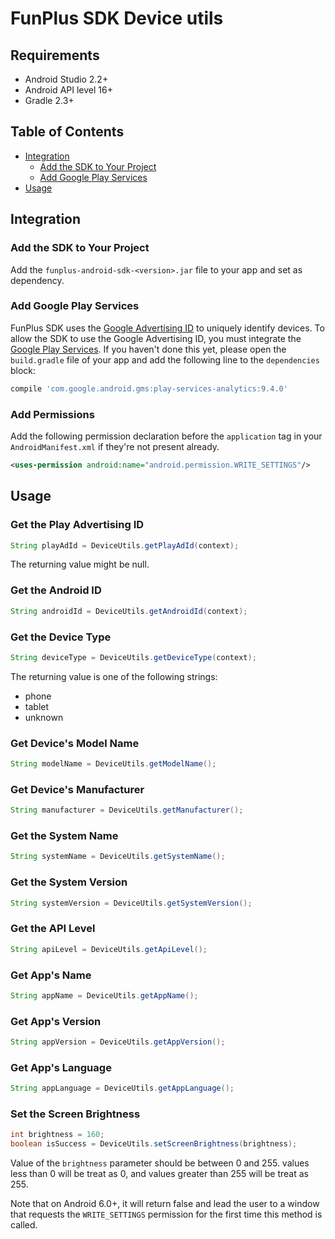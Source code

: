 # FunPlus SDK Device utils

## Requirements

- Android Studio 2.2+
- Android API level 16+
- Gradle 2.3+

## Table of Contents

- [Integration](#integration)
  - [Add the SDK to Your Project](#add-the-sdk-to-your-project)
  - [Add Google Play Services](#add-google-play-services)
- [Usage](#usage)

## Integration

### Add the SDK to Your Project

Add the `funplus-android-sdk-<version>.jar` file to your app and set as dependency.

### Add Google Play Services

FunPlus SDK uses the [Google Advertising ID](https://support.google.com/googleplay/android-developer/answer/6048248?hl=en) to uniquely identify devices. To allow the SDK to use the Google Advertising ID, you must integrate the [Google Play Services](http://developer.android.com/google/play-services/setup.html). If you haven't done this yet, please open the `build.gradle` file of your app and add the following line to the `dependencies` block:

```groovy
compile 'com.google.android.gms:play-services-analytics:9.4.0'
```

### Add Permissions

Add the following permission declaration before the `application` tag in your `AndroidManifest.xml` if they're not present already.

```xml
<uses-permission android:name="android.permission.WRITE_SETTINGS"/>
```

## Usage

### Get the Play Advertising ID

```java
String playAdId = DeviceUtils.getPlayAdId(context);
```

The returning value might be null.

### Get the Android ID

```java
String androidId = DeviceUtils.getAndroidId(context);
```

### Get the Device Type

```java
String deviceType = DeviceUtils.getDeviceType(context);
```

The returning value is one of the following strings:

* phone
* tablet
* unknown

### Get Device's Model Name

```java
String modelName = DeviceUtils.getModelName();
```

### Get Device's Manufacturer

```java
String manufacturer = DeviceUtils.getManufacturer();
```

### Get the System Name

```java
String systemName = DeviceUtils.getSystemName();
```

### Get the System Version

```java
String systemVersion = DeviceUtils.getSystemVersion();
```

### Get the API Level

```java
String apiLevel = DeviceUtils.getApiLevel();
```

### Get App's Name

```java
String appName = DeviceUtils.getAppName();
```

### Get App's Version

```java
String appVersion = DeviceUtils.getAppVersion();
```

### Get App's Language

```java
String appLanguage = DeviceUtils.getAppLanguage();
```

### Set the Screen Brightness

```java
int brightness = 160;
boolean isSuccess = DeviceUtils.setScreenBrightness(brightness);
```

Value of the `brightness` parameter should be between 0 and 255. values less than 0 will be treat as 0, and values greater than 255 will be treat as 255.

Note that on Android 6.0+, it will return false and lead the user to a window that requests the `WRITE_SETTINGS` permission for the first time this method is called.